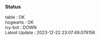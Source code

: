 ### Status


table : OK  
hogwarts : OK  
icy-bot : DOWN  
Latest Update : 2023-12-22 23:07:49.079156
